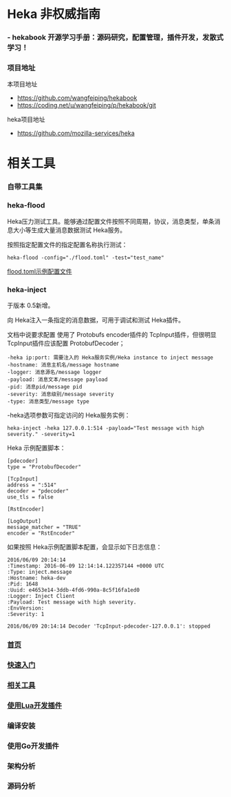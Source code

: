 # Heka 非权威指南

### - hekabook 开源学习手册：源码研究，配置管理，插件开发，发散式学习！

### 项目地址

本项目地址

* https://github.com/wangfeiping/hekabook
* https://coding.net/u/wangfeiping/p/hekabook/git

heka项目地址

* https://github.com/mozilla-services/heka

# 相关工具

### 自带工具集

### heka-flood

Heka压力测试工具。能够通过配置文件按照不同周期，协议，消息类型，单条消息大小等生成大量消息数据测试 Heka服务。

按照指定配置文件的指定配置名称执行测试：
```
heka-flood -config="./flood.toml" -test="test_name"
```
[flood.toml示例配置文件](https://github.com/mozilla-services/heka/blob/master/cmd/heka-flood/flood.toml "flood.toml示例配置文件")

### heka-inject

于版本 0.5新增。

向 Heka注入一条指定的消息数据，可用于调试和测试 Heka插件。

文档中说要求配置 使用了 Protobufs encoder插件的 TcpInput插件，但很明显 TcpInput插件应该配置 ProtobufDecoder；
```
-heka ip:port: 需要注入的 Heka服务实例/Heka instance to inject message
-hostname: 消息主机名/message hostname
-logger: 消息源名/message logger
-payload: 消息文本/message payload
-pid: 消息pid/message pid
-severity: 消息级别/message severity
-type: 消息类型/message type
```
-heka选项参数可指定访问的 Heka服务实例：
```
heka-inject -heka 127.0.0.1:514 -payload="Test message with high severity." -severity=1
```
Heka 示例配置脚本：
```
[pdecoder]
type = "ProtobufDecoder"

[TcpInput]
address = ":514"
decoder = "pdecoder"
use_tls = false

[RstEncoder]

[LogOutput]
message_matcher = "TRUE"
encoder = "RstEncoder"
```
如果按照 Heka示例配置脚本配置，会显示如下日志信息：
```
2016/06/09 20:14:14 
:Timestamp: 2016-06-09 12:14:14.122357144 +0000 UTC
:Type: inject.message
:Hostname: heka-dev
:Pid: 1648
:Uuid: e4653e14-3ddb-4fd6-990a-8c5f16fa1ed0
:Logger: Inject Client
:Payload: Test message with high severity.
:EnvVersion: 
:Severity: 1

2016/06/09 20:14:14 Decoder 'TcpInput-pdecoder-127.0.0.1': stopped
```

### [首页](../README.md "首页")
### [快速入门](./getting_started.md "快速入门")
### [相关工具](./tools.md "相关工具")
### [使用Lua开发插件](./lua_sandbox.md "使用Lua开发插件")
### 编译安装
### 使用Go开发插件
### 架构分析
### 源码分析